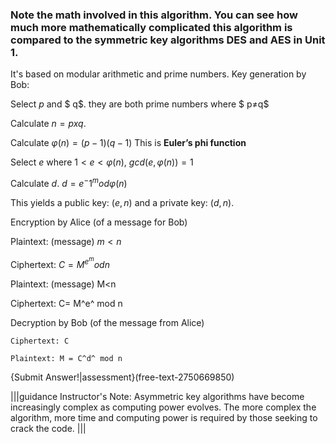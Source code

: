 ### Note the math involved in this algorithm. You can see how much more mathematically complicated this algorithm is compared to the symmetric key algorithms DES and AES in Unit 1.

It's based on modular arithmetic and prime numbers.
Key generation by Bob:

Select $p$ and $ q$. they are both prime numbers where $ p≠q$

Calculate $n=p x q$.

Calculate $φ(n)=(p-1)(q-1)$
This is **Euler’s phi function**

Select $e$ where $1<e <φ(n)$, $gcd⁡(e,φ(n))=1$

Calculate $d$.  $d= e^-1^ mod φ(n)$


This yields a public key: $(e,n)$  and a private key: $(d,n)$.

Encryption by Alice (of a message for Bob)

Plaintext: (message) $m<n$

Ciphertext: $C= M^e^ mod n$

    
Plaintext: (message) M<n

Ciphertext: C= M^e^ mod n

Decryption by Bob (of the message from Alice)

    Ciphertext: C

    Plaintext: M = C^d^ mod n

{Submit Answer!|assessment}(free-text-2750669850)

|||guidance Instructor's Note: Asymmetric key algorithms have become increasingly complex as computing power evolves. The more complex the algorithm, more time and computing power is required by those seeking to crack the code. |||